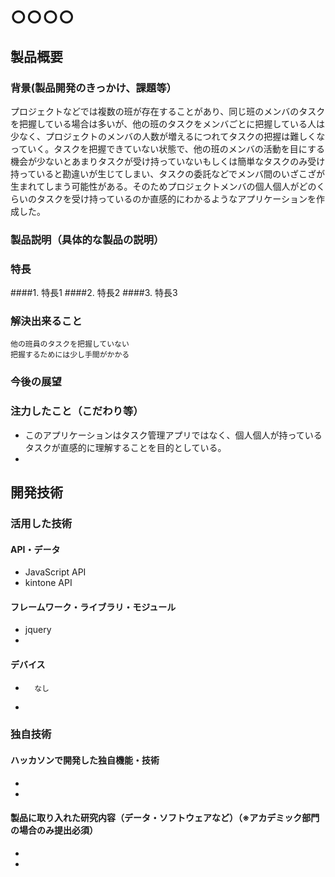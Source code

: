# ○○○○
## 製品概要
### 背景(製品開発のきっかけ、課題等）
プロジェクトなどでは複数の班が存在することがあり、同じ班のメンバのタスクを把握している場合は多いが、他の班のタスクをメンバごとに把握している人は少なく、プロジェクトのメンバの人数が増えるにつれてタスクの把握は難しくなっていく。タスクを把握できていない状態で、他の班のメンバの活動を目にする機会が少ないとあまりタスクが受け持っていないもしくは簡単なタスクのみ受け持っていると勘違いが生じてしまい、タスクの委託などでメンバ間のいざこざが生まれてしまう可能性がある。そのためプロジェクトメンバの個人個人がどのくらいのタスクを受け持っているのか直感的にわかるようなアプリケーションを作成した。
### 製品説明（具体的な製品の説明）
### 特長
####1. 特長1
####2. 特長2
####3. 特長3

### 解決出来ること
    他の班員のタスクを把握していない
    把握するためには少し手間がかかる
### 今後の展望
### 注力したこと（こだわり等）
*   このアプリケーションはタスク管理アプリではなく、個人個人が持っているタスクが直感的に理解することを目的としている。
* 

## 開発技術
### 活用した技術
#### API・データ
*   JavaScript API
*   kintone API

#### フレームワーク・ライブラリ・モジュール
*   jquery
* 

#### デバイス
*       なし
* 

### 独自技術
#### ハッカソンで開発した独自機能・技術
* 
* 

#### 製品に取り入れた研究内容（データ・ソフトウェアなど）（※アカデミック部門の場合のみ提出必須）
* 
* 
